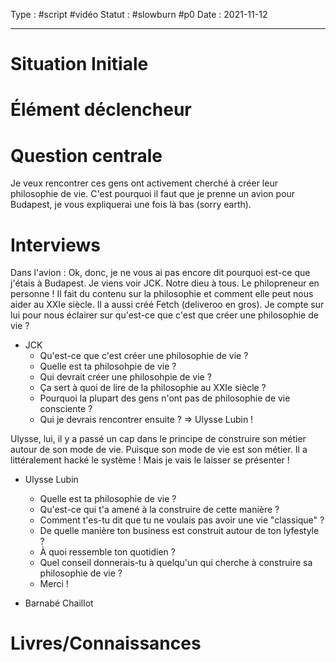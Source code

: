 Type : #script #vidéo 
Statut : #slowburn #p0
Date : 2021-11-12
***

# Situation Initiale 


# Élément déclencheur 


# Question centrale 
Je veux rencontrer ces gens ont activement cherché à créer leur philosophie de vie. 
C'est pourquoi il faut que je prenne un avion pour Budapest, je vous expliquerai une fois là bas (sorry earth).

# Interviews 
Dans l'avion : Ok, donc, je ne vous ai pas encore dit pourquoi est-ce que j'étais à Budapest.
Je viens voir JCK. Notre dieu à tous. Le philopreneur en personne ! Il fait du contenu sur la philosophie et comment elle peut nous aider au XXIe siècle. Il a aussi créé Fetch (deliveroo  en gros). Je compte sur lui pour nous éclairer sur qu'est-ce que c'est que créer une philosophie de vie ?

- JCK
	- Qu'est-ce que c'est créer une philosophie de vie ?
	- Quelle est ta philosohpie de vie ? 
	- Qui devrait créer une philosohpie de vie ?
	- Ça sert à quoi de lire de la philosophie au XXIe siècle ? 
	- Pourquoi la plupart des gens n'ont pas de philosophie de vie consciente ?
	- Qui je devrais rencontrer ensuite ? => Ulysse Lubin !

Ulysse, lui, il y a passé un cap dans le principe de construire son métier autour de son mode de vie. Puisque son mode de vie est son métier. Il a littéralement hacké le système ! 
Mais je vais le laisser se présenter !
- Ulysse Lubin 
	- Quelle est ta philosophie de vie ? 
	- Qu'est-ce qui t'a amené à la construire de cette manière ?
	- Comment t'es-tu dit que tu ne voulais pas avoir une vie "classique" ?
	- De quelle manière ton business est construit autour de ton lyfestyle ?
	- À quoi ressemble ton quotidien ?
	- Quel conseil donnerais-tu à quelqu'un qui cherche à construire sa philosophie de vie ?
	- Merci ! 

- Barnabé Chaillot



# Livres/Connaissances